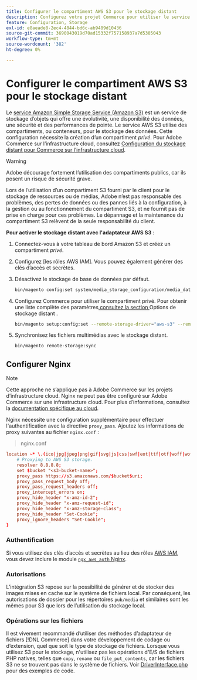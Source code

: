 ```yaml
---
title: Configurer le compartiment AWS S3 pour le stockage distant
description: Configurez votre projet Commerce pour utiliser le service de stockage AWS S3 pour le stockage distant.
feature: Configuration, Storage
exl-id: e8aeade8-2ec4-4844-bd6c-ab9489d10436
source-git-commit: 3690043019d70ad15332f757158937a7d5305043
workflow-type: tm+mt
source-wordcount: '382'
ht-degree: 0%

---
```


# Configurer le compartiment AWS S3 pour le stockage distant

Le [service Amazon Simple Storage Service (Amazon S3)][AWS S3] est un service de stockage d’objets qui offre une évolutivité, une disponibilité des données, une sécurité et des performances de pointe. Le service AWS S3 utilise des compartiments, ou conteneurs, pour le stockage des données. Cette configuration nécessite la création d’un compartiment _privé_. Pour Adobe Commerce sur l’infrastructure cloud, consultez [Configuration du stockage distant pour Commerce sur l’infrastructure cloud](cloud-support.md).

>[!WARNING]
>
>Adobe décourage fortement l’utilisation des compartiments publics, car ils posent un risque de sécurité grave.
>
>Lors de l’utilisation d’un compartiment S3 fourni par le client pour le stockage de ressources ou de médias, Adobe n’est pas responsable des problèmes, des pertes de données ou des pannes liés à la configuration, à la gestion ou au fonctionnement du compartiment S3, et ne fournit pas de prise en charge pour ces problèmes. Le dépannage et la maintenance du compartiment S3 relèvent de la seule responsabilité du client.

**Pour activer le stockage distant avec l&#39;adaptateur AWS S3** :

1. Connectez-vous à votre tableau de bord Amazon S3 et créez un compartiment _privé_.

1. Configurez [les rôles AWS IAM]. Vous pouvez également générer des clés d’accès et secrètes.

1. Désactivez le stockage de base de données par défaut.

   ```bash
   bin/magento config:set system/media_storage_configuration/media_database 0
   ```

1. Configurez Commerce pour utiliser le compartiment privé. Pour obtenir une liste complète des paramètres[ consultez la section ](remote-storage.md#remote-storage-options) Options de stockage distant .

   ```bash
   bin/magento setup:config:set --remote-storage-driver="aws-s3" --remote-storage-bucket="<bucket-name>" --remote-storage-region="<region-name>" --remote-storage-prefix="<optional-prefix>" --remote-storage-key=<optional-access-key> --remote-storage-secret=<optional-secret-key> -n
   ```

1. Synchronisez les fichiers multimédias avec le stockage distant.

   ```bash
   bin/magento remote-storage:sync
   ```

## Configurer Nginx

>[!NOTE]
>
>Cette approche ne s’applique pas à Adobe Commerce sur les projets d’infrastructure cloud. Nginx ne peut pas être configuré sur Adobe Commerce sur une infrastructure cloud. Pour plus d’informations, consultez la [documentation spécifique au cloud](cloud-support.md).

Nginx nécessite une configuration supplémentaire pour effectuer l&#39;authentification avec la directive `proxy_pass`. Ajoutez les informations de proxy suivantes au fichier `nginx.conf` :

>nginx.conf

```conf
location ~* \.(ico|jpg|jpeg|png|gif|svg|js|css|swf|eot|ttf|otf|woff|woff2)$ {
    # Proxying to AWS S3 storage.
    resolver 8.8.8.8;
    set $bucket "<s3-bucket-name>";
    proxy_pass https://s3.amazonaws.com/$bucket$uri;
    proxy_pass_request_body off;
    proxy_pass_request_headers off;
    proxy_intercept_errors on;
    proxy_hide_header "x-amz-id-2";
    proxy_hide_header "x-amz-request-id";
    proxy_hide_header "x-amz-storage-class";
    proxy_hide_header "Set-Cookie";
    proxy_ignore_headers "Set-Cookie";
}
```

### Authentification

Si vous utilisez des clés d’accès et secrètes au lieu des rôles [AWS IAM], vous devez inclure le module [`ngx_aws_auth` Nginx][ngx repo].

### Autorisations

L’intégration S3 repose sur la possibilité de générer et de stocker des images mises en cache sur le système de fichiers local. Par conséquent, les autorisations de dossier pour les répertoires `pub/media` et similaires sont les mêmes pour S3 que lors de l’utilisation du stockage local.

### Opérations sur les fichiers

Il est vivement recommandé d’utiliser des méthodes d’adaptateur de fichiers [!DNL Commerce] dans votre développement de codage ou d’extension, quel que soit le type de stockage de fichiers. Lorsque vous utilisez S3 pour le stockage, n&#39;utilisez pas les opérations d&#39;E/S de fichiers PHP natives, telles que `copy`, `rename` ou `file_put_contents`, car les fichiers S3 ne se trouvent pas dans le système de fichiers. Voir [DriverInterface.php](https://github.com/magento/magento2/blob/2.4-develop/lib/internal/Magento/Framework/Filesystem/DriverInterface.php#L18) pour des exemples de code.

<!-- link definitions -->

[AWS S3]: https://aws.amazon.com/s3
[AWS IAM]: https://aws.amazon.com/iam/
[ngx repo]: https://github.com/anomalizer/ngx_aws_auth
